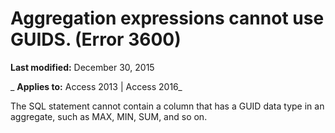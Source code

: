 
# Aggregation expressions cannot use GUIDS. (Error 3600)

 **Last modified:** December 30, 2015

 _ **Applies to:** Access 2013 | Access 2016_

The SQL statement cannot contain a column that has a GUID data type in an aggregate, such as MAX, MIN, SUM, and so on.

